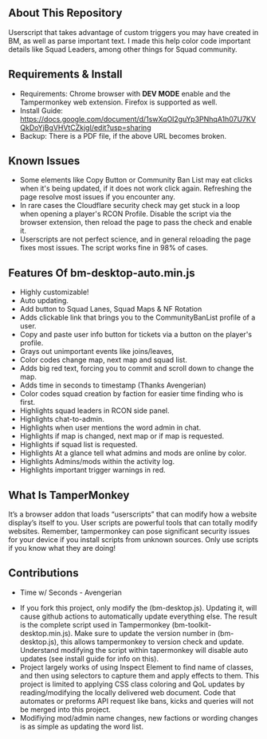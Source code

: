 ## About This Repository
Userscript that takes advantage of custom triggers you may have created in BM, as well as parse important text. I made this help color code important details like Squad Leaders, among other things for Squad community. 

## Requirements & Install
- Requirements: Chrome browser with **DEV MODE** enable and the Tampermonkey web extension. Firefox is supported as well.
- Install Guide: https://docs.google.com/document/d/1swXqOl2guYp3PNhqA1h07U7KVQkDoYjBgVHVtCZkjgI/edit?usp=sharing
- Backup: There is a PDF file, if the above URL becomes broken. 

## Known Issues
- Some elements like Copy Button or Community Ban List may eat clicks when it's being updated, if it does not work click again. Refreshing the page resolve most issues if you encounter any.
- In rare cases the Cloudflare security check may get stuck in a loop when opening a player's RCON Profile. Disable the script via the browser extension, then reload the page to pass the check and enable it. 
- Userscripts are not perfect science, and in general reloading the page fixes most issues. The script works fine in 98% of cases.

## Features Of bm-desktop-auto.min.js
* Highly customizable!
* Auto updating. 
* Add button to Squad Lanes, Squad Maps & NF Rotation
* Adds clickable link that brings you to the CommunityBanList profile of a user.
* Copy and paste user info button for tickets via a button on the player's profile.
* Grays out unimportant events like joins/leaves,
* Color codes change map, next map and squad list.
* Adds big red text, forcing you to commit and scroll down to change the map. 
* Adds time in seconds to timestamp (Thanks Avengerian)
* Color codes squad creation by faction for easier time finding who is first. 
* Highlights squad leaders in RCON side panel.
* Highlights chat-to-admin.
* Highlights when user mentions the word admin in chat.
* Highlights if map is changed, next map or if map is requested.
* Highlights if squad list is requested. 
* Highlights At a glance tell what admins and mods are online by color.
* Highlights Admins/mods within the activity log.
* Highlights important trigger warnings in red. 

## What Is TamperMonkey
It’s a browser addon that loads “userscripts” that can modify how a website display’s itself to you. User scripts are powerful tools that can totally modify websites. Remember, tampermonkey can pose significant security issues for your device if you install scripts from unknown sources. Only use scripts if you know what they are doing!

## Contributions
* Time w/ Seconds - Avengerian 
- If you fork this project, only modify the (bm-desktop.js). Updating it, will cause github actions to automatically update everything else. The result is the complete script used in Tampermonkey (bm-toolkit-desktop.min.js). Make sure to update the version number in (bm-desktop.js), this allows tampermonkey to version check and update. Understand modifying the script within tapermonkey will disable auto updates (see install guide for info on this). 
- Project largely works of using Inspect Element to find name of classes, and then using selectors to capture them and apply effects to them. This project is limited to applying CSS class coloring and QoL updates by reading/modifying the locally delivered web document. Code that automates or preforms API request like bans, kicks and queries will not be merged into this project. 
- Modifiying mod/admin name changes, new factions or wording changes is as simple as updating the word list.

